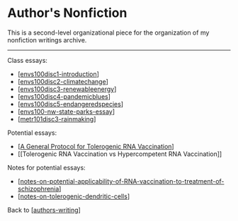 # Author's Nonfiction

This is a second-level organizational piece for the organization of my nonfiction writings archive.



---
Class essays:
* [[envs100disc1-introduction]]
* [[envs100disc2-climatechange]]
* [[envs100disc3-renewableenergy]]
* [[envs100disc4-pandemicblues]]
* [[envs100disc5-endangeredspecies]]
* [[envs100-nw-state-parks-essay]]
* [[metr101disc3-rainmaking]]

Potential essays:
* [[A General Protocol for Tolerogenic RNA Vaccination]]
* [[Tolerogenic RNA Vaccination vs Hypercompetent RNA Vaccination]]

Notes for potential essays:
* [[notes-on-potential-applicability-of-RNA-vaccination-to-treatment-of-schizophrenia]]
* [[notes-on-tolerogenic-dendritic-cells]]


Back to [[authors-writing]]

[//begin]: # "Autogenerated link references for markdown compatibility"
[envs100disc1-introduction]: envs100disc1-introduction.md "Envs&100Disc1 Introduction"
[envs100disc2-climatechange]: envs100disc2-climatechange.md "Envs&100Disc2 ClimateChange"
[envs100disc3-renewableenergy]: envs100disc3-renewableenergy.md "Envs100disc3 RenewableEnergy"
[envs100disc4-pandemicblues]: envs100disc4-pandemicblues.md "Envs100disc4 PandemicBlues"
[envs100disc5-endangeredspecies]: envs100disc5-endangeredspecies.md "Envs100disc5 EndangeredSpecies"
[envs100-nw-state-parks-essay]: envs100-nw-state-parks-essay.md "ENVS100 NW State Parks Essay"
[metr101disc3-rainmaking]: metr101disc3-rainmaking.md "Metr101disc3 Rainmaking"
[A General Protocol for Tolerogenic RNA Vaccination]: a-general-protocol-for-tolerogenic-rna-vaccination.md "A General Protocol for Tolerogenic RNA Vaccination"
[notes-on-potential-applicability-of-RNA-vaccination-to-treatment-of-schizophrenia]: notes-on-potential-applicability-of-rna-vaccination-to-treatment-of-schizophrenia.md "Notes on Potential Applicability of RNA Vaccination to Treatment of Schizophrenia"
[notes-on-tolerogenic-dendritic-cells]: notes-on-tolerogenic-dendritic-cells.md "Notes on Tolerogenic Dendritic Cells"
[authors-writing]: authors-writing.md "Author's Writing"
[//end]: # "Autogenerated link references"